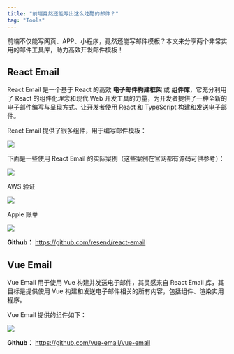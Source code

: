 ```yaml
---
title: "前端竟然还能写出这么炫酷的邮件？"
tag: "Tools"
---
```


前端不仅能写网页、APP、小程序，竟然还能写邮件模板？本文来分享两个非常实用的邮件工具库，助力高效开发邮件模板！

## React Email

React Email 是一个基于 React 的高效 **电子邮件构建框架** 或 **组件库**，它充分利用了 React 的组件化理念和现代 Web 开发工具的力量，为开发者提供了一种全新的电子邮件编写与呈现方式。让开发者使用 React 和 TypeScript 构建和发送电子邮件。

React Email 提供了很多组件，用于编写邮件模板：

<img src="../imgs/56/01.webp" />

下面是一些使用 React Email 的实际案例（这些案例在官网都有源码可供参考）：

<img src="../imgs/56/02.webp" />

AWS 验证

<img src="../imgs/56/03.webp" />

Apple 账单

<img src="../imgs/56/04.webp" />

**Github：** https://github.com/resend/react-email

## Vue Email

Vue Email 用于使用 Vue 构建并发送电子邮件，其灵感来自 React Email 库，其目标是提供使用 Vue 构建和发送电子邮件相关的所有内容，包括组件、渲染实用程序。

Vue Email 提供的组件如下：

<img src="../imgs/56/05.webp" />

**Github：** https://github.com/vue-email/vue-email
